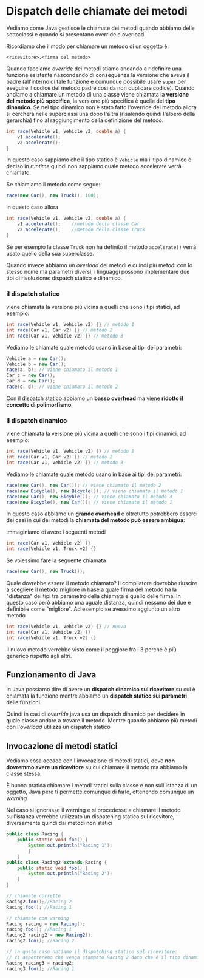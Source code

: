 ﻿# Dispatch delle chiamate dei metodi

Vediamo come Java gestisce le chiamate dei metodi quando abbiamo delle sottoclassi e quando si presentano override e overload

Ricordiamo che il modo per chiamare un metodo di un oggetto è:

`<ricevitore>.<firma del metodo>`

Quando facciamo *override* dei metodi stiamo andando a ridefinire una funzione esistente nascondendo di conseguenza la versione che aveva il padre (all'interno di tale funzione è comunque possibile usare `super` per eseguire il codice del metodo padre così da non duplicare codice).
Quando andiamo a chiamare un metodo di una classe viene chiamata la **versione del metodo più specifica**, la versione più specifica è quella del **tipo dinamico**. Se nel tipo dinamico non è stato fatto l'override del metodo allora si cercherà nelle superclassi una dopo l'altra (risalendo quindi l'albero della gerarchia) fino al raggiungimento della definizione del metodo.


```java
int race(Vehicle v1, Vehicle v2, double a) {
	v1.accelerate();
	v2.accelerate();
}
```
In questo caso sappiamo che il tipo statico è `Vehicle` ma il tipo dinamico è deciso in *runtime* quindi non sappiamo quale metodo accelerate verrà chiamato.

Se chiamiamo il metodo come segue:

```java
race(new Car(), new Truck(), 100);
```

in questo caso allora

```java
int race(Vehicle v1, Vehicle v2, double a) {
	v1.accelerate();	//metodo della classe Car
	v2.accelerate();	//metodo della classe Truck
}
```

Se per esempio la classe `Truck` non ha definito il metodo `accelerate()` verrà usato quello della sua superclasse.

Quando invece abbiamo un *overload* dei metodi e quindi più metodi con lo stesso nome ma parametri diversi, i linguaggi possono implementare due tipi di risoluzione: dispatch statico e dinamico.

### il dispatch statico

viene chiamata la versione più vicina a quelli che sono i tipi statici, ad esempio:
```java
int race(Vehicle v1, Vehicle v2) {} // metodo 1
int race(Car v1, Car v2) {} // metodo 2
int race(Car v1, Vehicle v2) {} // metodo 3
```

Vediamo le chiamate quale metodo usano in base ai tipi dei parametri:

```java
Vehicle a = new Car();
Vehicle b = new Car();
race(a, b); // viene chiamato il metodo 1
Car c = new Car();
Car d = new Car();
race(c, d); // viene chiamato il metodo 2
```

Con il dispatch statico abbiamo un **basso overhead** ma viene **ridotto il concetto di polimorfismo**

### il dispatch dinamico

viene chiamata la versione più vicina a quelli che sono i tipi dinamici, ad esempio:
```java
int race(Vehicle v1, Vehicle v2) {} // metodo 1
int race(Car v1, Car v2) {} // metodo 2
int race(Car v1, Vehicle v2) {} // metodo 3
```

Vediamo le chiamate quale metodo usano in base ai tipi dei parametri:

```java
race(new Car(), new Car()); // viene chiamato il metodo 2
race(new Bicycle(), new Bicycle()); // viene chiamato il metodo 1
race(new Car(), new Bicyble()); // viene chiamato il metodo 3
race(new Bicyble(), new Car()); // viene chiamato il metodo 1
```

In questo caso abbiamo un **grande overhead** e oltretutto potrebbero esserci dei casi in cui dei metodi la **chiamata del metodo può essere ambigua**:

immaginiamo di avere i seguenti metodi

```java
int race(Car v1, Vehicle v2) {}
int race(Vehicle v1, Truck v2) {}
```

Se volessimo fare la seguente chiamata

```java
race(new Car(), new Truck());
```

Quale dovrebbe essere il metodo chiamato?
Il compilatore dovrebbe riuscire a scegliere il metodo migliore in base a quale firma del metodo ha la "distanza" dei tipi tra parametro della chiamata e quello delle firma. In questo caso però abbiamo una uguale distanza, quindi nessuno dei due è definibile come "migliore". Ad esempio se avessimo aggiunto un altro metodo
```java
int race(Vehicle v1, Vehicle v2) {} // nuovo
int race(Car v1, Vehicle v2) {}
int race(Vehicle v1, Truck v2) {}
```

Il nuovo metodo verrebbe visto come il peggiore fra i 3 perché è più generico rispetto agli altri.

## Funzionamento di Java

In Java possiamo dire di avere un **dispatch dinamico sul ricevitore** su cui è chiamata la funzione mentre abbiamo un **dispatch statico sui parametri** delle funzioni.

Quindi in casi di *override* java usa un dispatch dinamico per decidere in quale classe andare a trovare il metodo.
Mentre quando abbiamo più metodi con l'*overload* utilizza un dispatch statico


## Invocazione di metodi statici

Vediamo cosa accade con l'invocazione di metodi statici, dove **non dovremmo avere un ricevitore** su cui chiamare il metodo ma abbiamo la classe stessa.

È buona pratica chiamare i metodi statici sulla classe e non sull'istanza di un oggetto, Java però ti permette comunque di farlo, ottenendo comunque un *warning*

Nel caso si ignorasse il warning e si procedesse a chiamare il metodo sull'istanza verrebbe utilizzato un dispatching statico sul ricevitore, diversamente quindi  dai metodi non statici


```java
public class Racing {
	public static void foo() {
		System.out.println("Racing 1");
		}
	}
public class Racing2 extends Racing {
	public static void foo() {
		System.out.println("Racing 2");
	}
}

// chiamate corrette
Racing2.foo();//Racing 2
Racing.foo(); //Racing 1

// chiamate con warning
Racing racing = new Racing();
racing.foo(); //Racing 1
Racing2 racing2 = new Racing2();
racing2.foo(); //Racing 2

// in qusto caso notiamo il dispatching statico sul ricevitore:
// ci aspetteremo che venga stampato Racing 2 dato che è il tipo dinamico corrente, ma in questo caso java utilizza il dispatching statico
Racing racing3 = racing2;
racing3.foo(); //Racing 1
```

